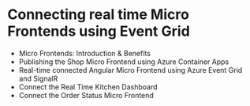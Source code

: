 # Connecting real time Micro Frontends using Event Grid 

- Micro Frontends: Introduction & Benefits
- Publishing the Shop Micro Frontend using Azure Container Apps
- Real-time connected Angular Micro Frontend using Azure Event Grid and SignalR
- Connect the Real Time Kitchen Dashboard 
- Connect the Order Status Micro Frontend
